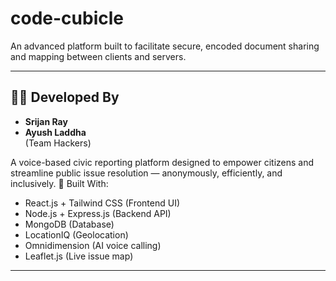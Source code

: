# code-cubicle
An advanced platform built to facilitate secure, encoded document sharing and mapping between clients and servers.

---

## 👨‍💻 Developed By

- **Srijan Ray**
- **Ayush Laddha**  
(Team Hackers)

A voice-based civic reporting platform designed to empower citizens and streamline public issue resolution — anonymously, efficiently, and inclusively.
🧠 Built With:
* React.js + Tailwind CSS (Frontend UI)
* Node.js + Express.js (Backend API)
* MongoDB (Database)
* LocationIQ (Geolocation)
* Omnidimension (AI voice calling)
* Leaflet.js (Live issue map)


---
